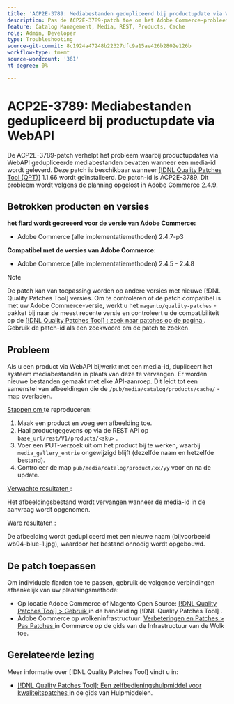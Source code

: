 ```yaml
---
title: 'ACP2E-3789: Mediabestanden gedupliceerd bij productupdate via WebAPI'
description: Pas de ACP2E-3789-patch toe om het Adobe Commerce-probleem op te lossen, waarbij productupdates via WebAPI gedupliceerde mediabestanden bevatten wanneer een media-id wordt opgegeven.
feature: Catalog Management, Media, REST, Products, Cache
role: Admin, Developer
type: Troubleshooting
source-git-commit: 8c1924a47248b22327dfc9a15ae426b2802e126b
workflow-type: tm+mt
source-wordcount: '361'
ht-degree: 0%

---
```



# ACP2E-3789: Mediabestanden gedupliceerd bij productupdate via WebAPI

De ACP2E-3789-patch verhelpt het probleem waarbij productupdates via WebAPI gedupliceerde mediabestanden bevatten wanneer een media-id wordt geleverd. Deze patch is beschikbaar wanneer [[!DNL Quality Patches Tool (QPT)]](/help/tools/quality-patches-tool/quality-patches-tool-to-self-serve-quality-patches.md) 1.1.66 wordt geïnstalleerd. De patch-id is ACP2E-3789. Dit probleem wordt volgens de planning opgelost in Adobe Commerce 2.4.9.

## Betrokken producten en versies

**het flard wordt gecreeerd voor de versie van Adobe Commerce:**

* Adobe Commerce (alle implementatiemethoden) 2.4.7-p3

**Compatibel met de versies van Adobe Commerce:**

* Adobe Commerce (alle implementatiemethoden) 2.4.5 - 2.4.8

>[!NOTE]
>
>De patch kan van toepassing worden op andere versies met nieuwe [!DNL Quality Patches Tool] versies. Om te controleren of de patch compatibel is met uw Adobe Commerce-versie, werkt u het `magento/quality-patches` -pakket bij naar de meest recente versie en controleert u de compatibiliteit op de [[!DNL Quality Patches Tool] : zoek naar patches op de pagina ](https://experienceleague.adobe.com/tools/commerce-quality-patches/index.html) . Gebruik de patch-id als een zoekwoord om de patch te zoeken.

## Probleem

Als u een product via WebAPI bijwerkt met een media-id, dupliceert het systeem mediabestanden in plaats van deze te vervangen. Er worden nieuwe bestanden gemaakt met elke API-aanroep. Dit leidt tot een samenstel van afbeeldingen die de `/pub/media/catalog/products/cache/` -map overladen.

<u> Stappen om </u> te reproduceren:

1. Maak een product en voeg een afbeelding toe.
1. Haal productgegevens op via de REST API op `base_url/rest/V1/products/<sku>` .
1. Voer een PUT-verzoek uit om het product bij te werken, waarbij `media_gallery_entrie` ongewijzigd blijft (dezelfde naam en hetzelfde bestand).
1. Controleer de map `pub/media/catalog/product/xx/yy` voor en na de update.

<u> Verwachte resultaten </u>:

Het afbeeldingsbestand wordt vervangen wanneer de media-id in de aanvraag wordt opgenomen.

<u> Ware resultaten </u>:

De afbeelding wordt gedupliceerd met een nieuwe naam (bijvoorbeeld wb04-blue-1.jpg), waardoor het bestand onnodig wordt opgebouwd.

## De patch toepassen

Om individuele flarden toe te passen, gebruik de volgende verbindingen afhankelijk van uw plaatsingsmethode:

* Op locatie Adobe Commerce of Magento Open Source: [[!DNL Quality Patches Tool] > Gebruik ](/help/tools/quality-patches-tool/usage.md) in de handleiding [!DNL Quality Patches Tool] .
* Adobe Commerce op wolkeninfrastructuur: [ Verbeteringen en Patches > Pas Patches ](https://experienceleague.adobe.com/docs/commerce-cloud-service/user-guide/develop/upgrade/apply-patches.html) in Commerce op de gids van de Infrastructuur van de Wolk toe.

## Gerelateerde lezing

Meer informatie over [!DNL Quality Patches Tool] vindt u in:

* [[!DNL Quality Patches Tool]: Een zelfbedieningshulpmiddel voor kwaliteitspatches ](/help/tools/quality-patches-tool/quality-patches-tool-to-self-serve-quality-patches.md) in de gids van Hulpmiddelen.
